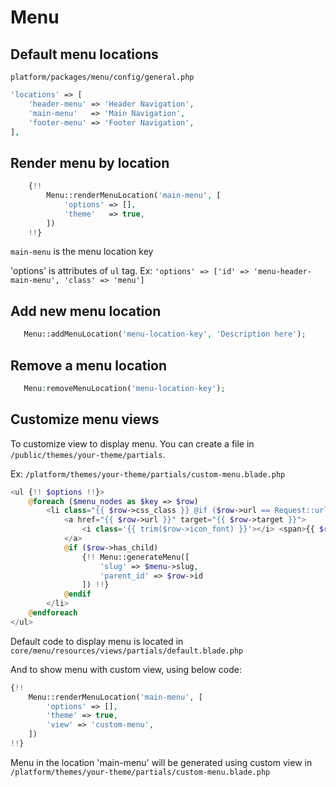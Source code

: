 # Menu

## Default menu locations

`platform/packages/menu/config/general.php`

```php
'locations' => [
    'header-menu' => 'Header Navigation',
    'main-menu'   => 'Main Navigation',
    'footer-menu' => 'Footer Navigation',
],
```

## Render menu by location

```php
    {!!
        Menu::renderMenuLocation('main-menu', [ 
            'options' => [],
            'theme'   => true,
        ])
    !!}
```

`main-menu` is the menu location key

'options' is attributes of `ul` tag. Ex: `'options' => ['id' => 'menu-header-main-menu', 'class' => 'menu']`

## Add new menu location

```php
   Menu::addMenuLocation('menu-location-key', 'Description here');
```

## Remove a menu location

```php
   Menu:removeMenuLocation('menu-location-key');
```

## Customize menu views

To customize view to display menu. You can create a file in `/public/themes/your-theme/partials`.

Ex: `/platform/themes/your-theme/partials/custom-menu.blade.php`

```php
<ul {!! $options !!}>
    @foreach ($menu_nodes as $key => $row)
        <li class="{{ $row->css_class }} @if ($row->url == Request::url()) current @endif">
            <a href="{{ $row->url }}" target="{{ $row->target }}">
                <i class='{{ trim($row->icon_font) }}'></i> <span>{{ $row->name }}</span>
            </a>
            @if ($row->has_child)
                {!! Menu::generateMenu([
                    'slug' => $menu->slug,
                    'parent_id' => $row->id
                ]) !!}
            @endif
        </li>
    @endforeach
</ul>
```

Default code to display menu is located in `core/menu/resources/views/partials/default.blade.php`

And to show menu with custom view, using below code:

```php
{!!
    Menu::renderMenuLocation('main-menu', [
        'options' => [],
        'theme' => true,
        'view' => 'custom-menu',
    ])
!!}
```

Menu in the location 'main-menu' will be generated using custom view
in `/platform/themes/your-theme/partials/custom-menu.blade.php`
